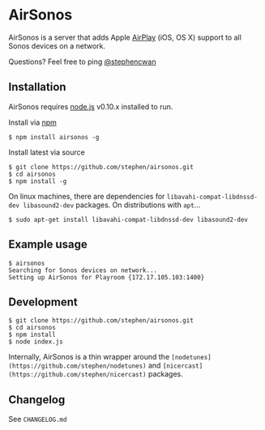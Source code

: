 AirSonos
========

AirSonos is a server that adds Apple [AirPlay](https://www.apple.com/airplay/) (iOS, OS X) support to all Sonos devices on a network.

Questions? Feel free to ping [@stephencwan](https://twitter.com/stephencwan)

Installation
------------

AirSonos requires [node.js](http://nodejs.org) v0.10.x installed to run.

Install via [npm](https://www.npmjs.org)
```
$ npm install airsonos -g
```

Install latest via source
```
$ git clone https://github.com/stephen/airsonos.git
$ cd airsonos
$ npm install -g
```

On linux machines, there are dependencies for `libavahi-compat-libdnssd-dev libasound2-dev` packages. On distributions with `apt`...
```
$ sudo apt-get install libavahi-compat-libdnssd-dev libasound2-dev
```

Example usage
-------------
```
$ airsonos
Searching for Sonos devices on network...
Setting up AirSonos for Playroom {172.17.105.103:1400}
```

Development
-----------
```
$ git clone https://github.com/stephen/airsonos.git
$ cd airsonos
$ npm install
$ node index.js
```

Internally, AirSonos is a thin wrapper around the `[nodetunes](https://github.com/stephen/nodetunes)` and `[nicercast](https://github.com/stephen/nicercast)` packages.

Changelog
---------

See ```CHANGELOG.md```
